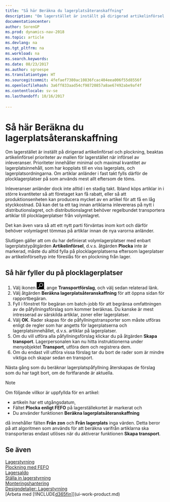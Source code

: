 ```yaml
---
title: "Så här Beräkna du lagerplatsåteranskaffning"
description: "Om lagerstället är inställt på dirigerad artikelinförsel och plockning, beaktas artikelinförsel prioriteter av mallen för lagerstället när införsel av inleveranser."
documentationcenter: 
author: SorenGP
ms.prod: dynamics-nav-2018
ms.topic: article
ms.devlang: na
ms.tgt_pltfrm: na
ms.workload: na
ms.search.keywords: 
ms.date: 08/23/2017
ms.author: sgroespe
ms.translationtype: HT
ms.sourcegitcommit: 4fefaef7380ac10836fcac404eea006f55d8556f
ms.openlocfilehash: 3a6ff833aad54cf98720857a8ae67492abe9af4f
ms.contentlocale: sv-se
ms.lasthandoff: 10/16/2017

---
```

# <a name="how-to-calculate-bin-replenishment"></a>Så här Beräkna du lagerplatsåteranskaffning
Om lagerstället är inställt på dirigerad artikelinförsel och plockning, beaktas artikelinförsel prioriteter av mallen för lagerstället när införsel av inleveranser. Prioriteter innehåller minimal och maximal kvantitet av lagerplatsinnehåll, som har kopplats till en viss lagerplats, och lagerplatsordningarna. Om artiklar anländer i fast takt fylls därför de plocklagerplatser på som används mest allt eftersom de töms.  

Inleveranser anländer dock inte alltid i en stadig takt. Ibland köps artiklar in i större kvantiteter så att företaget kan få rabatt, eller så att produktionsenheten kan producera mycket av en artikel för att få en låg styckkostnad. Då kan det ta ett tag innan artiklarna inlevereras på nytt i distributionslagret, och distributionslagret behöver regelbundet transportera artiklar till plocklagerplatser från volymlagret.  

Det kan även vara så att ett nytt parti förväntas inom kort och därför behöver volymlagret tömmas på artiklar innan de nya varorna anländer.  

Slutligen gäller att om du har definierat volymlagerplatser med enbart lagerplatstypåtgärden **Artikelinförsel**, d.v.s. åtgärden **Plocka** inte är markerad, måste du alltid fylla på plocklagerplatserna eftersom lagerplatser av artikelinförseltyp inte föreslås för en plockning från lager.  

## <a name="to-replenish-pick-bins"></a>Så här fyller du på plocklagerplatser  
1.  Välj ikonen ![Söka efter sida eller rapport](media/ui-search/search_small.png "ikonen Söka efter sida eller rapport"), ange **Transportförslag**, och välj sedan relaterad länk.  
2.  Välj åtgärden **Beräkna lagerplatsåteranskaffning** för att öppna sidan för rapportbegäran.  
3.  Fyll i fönstret för begäran om batch-jobb för att begränsa omfattningen av de påfyllningsförslag som kommer beräknas. Du kanske är mest intresserad av särskilda artiklar, zoner eller lagerplatser.  
4.  Välj **OK**. Rader skapas för de påfyllningstransporter som måste utföras enligt de regler som har angetts för lagerplatserna och lagerplatsinnehållet, d.v.s. artiklar på lagerplatser.  
5.  Om du vill utföra alla påfyllningsförslag klickar du på åtgärden **Skapa transport**. Lagerpersonalen kan nu hitta instruktionerna under menyobjektet **Transport**, utföra dem och registrera dem.  
6.  Om du endast vill utföra vissa förslag tar du bort de rader som är mindre viktiga och skapar sedan en transport.  

Nästa gång som du beräknar lagerplatspåfyllning återskapas de förslag som du har tagit bort, om de fortfarande är aktuella.  

> [!NOTE]  
>  Om följande villkor är uppfyllda för en artikel:  
>   
>  -   artikeln har ett utgångsdatum,  
> -   Fältet **Plocka enligt FEFO** på lagerställekortet är markerat och  
> -   Du använder funktionen **Beräkna lagerplatsåteranskaffning**  
>   
>  då innehåller fälten **Från zon** och **Från lagerplats** inga värden. Detta beror på att algoritmen som används för att beräkna varifrån artiklarna ska transporteras endast utlöses när du aktiverar funktionen **Skapa transport**.  

## <a name="see-also"></a>Se även  
[Lagerstyrning](warehouse-manage-warehouse.md)  
[Plockning med FEFO](warehouse-picking-by-fefo.md)  
[Lagersaldo](inventory-manage-inventory.md)  
[Ställa in lagerstyrning](warehouse-setup-warehouse.md)     
[Monteringshantering](assembly-assemble-items.md)    
[Designdetaljer: Lagerstyrning](design-details-warehouse-management.md)  
[Arbeta med [!INCLUDE[d365fin](includes/d365fin_md.md)]](ui-work-product.md)

